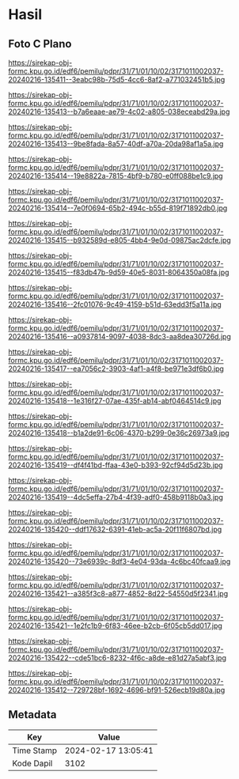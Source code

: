 # Hasil

## Foto C Plano

https://sirekap-obj-formc.kpu.go.id/edf6/pemilu/pdpr/31/71/01/10/02/3171011002037-20240216-135411--3eabc98b-75d5-4cc6-8af2-a771032451b5.jpg

https://sirekap-obj-formc.kpu.go.id/edf6/pemilu/pdpr/31/71/01/10/02/3171011002037-20240216-135413--b7a6eaae-ae79-4c02-a805-038eceabd29a.jpg

https://sirekap-obj-formc.kpu.go.id/edf6/pemilu/pdpr/31/71/01/10/02/3171011002037-20240216-135413--9be8fada-8a57-40df-a70a-20da98af1a5a.jpg

https://sirekap-obj-formc.kpu.go.id/edf6/pemilu/pdpr/31/71/01/10/02/3171011002037-20240216-135414--19e8822a-7815-4bf9-b780-e0ff088be1c9.jpg

https://sirekap-obj-formc.kpu.go.id/edf6/pemilu/pdpr/31/71/01/10/02/3171011002037-20240216-135414--7e0f0694-65b2-494c-b55d-819f71892db0.jpg

https://sirekap-obj-formc.kpu.go.id/edf6/pemilu/pdpr/31/71/01/10/02/3171011002037-20240216-135415--b932589d-e805-4bb4-9e0d-09875ac2dcfe.jpg

https://sirekap-obj-formc.kpu.go.id/edf6/pemilu/pdpr/31/71/01/10/02/3171011002037-20240216-135415--f83db47b-9d59-40e5-8031-8064350a08fa.jpg

https://sirekap-obj-formc.kpu.go.id/edf6/pemilu/pdpr/31/71/01/10/02/3171011002037-20240216-135416--2fc01076-9c49-4159-b51d-63edd3f5a11a.jpg

https://sirekap-obj-formc.kpu.go.id/edf6/pemilu/pdpr/31/71/01/10/02/3171011002037-20240216-135416--a0937814-9097-4038-8dc3-aa8dea30726d.jpg

https://sirekap-obj-formc.kpu.go.id/edf6/pemilu/pdpr/31/71/01/10/02/3171011002037-20240216-135417--ea7056c2-3903-4af1-a4f8-be971e3df6b0.jpg

https://sirekap-obj-formc.kpu.go.id/edf6/pemilu/pdpr/31/71/01/10/02/3171011002037-20240216-135418--1e316f27-07ae-435f-ab14-abf0464514c9.jpg

https://sirekap-obj-formc.kpu.go.id/edf6/pemilu/pdpr/31/71/01/10/02/3171011002037-20240216-135418--b1a2de91-6c06-4370-b299-0e36c26973a9.jpg

https://sirekap-obj-formc.kpu.go.id/edf6/pemilu/pdpr/31/71/01/10/02/3171011002037-20240216-135419--df4f41bd-ffaa-43e0-b393-92cf94d5d23b.jpg

https://sirekap-obj-formc.kpu.go.id/edf6/pemilu/pdpr/31/71/01/10/02/3171011002037-20240216-135419--4dc5effa-27b4-4f39-adf0-458b9118b0a3.jpg

https://sirekap-obj-formc.kpu.go.id/edf6/pemilu/pdpr/31/71/01/10/02/3171011002037-20240216-135420--ddf17632-6391-41eb-ac5a-20f11f6807bd.jpg

https://sirekap-obj-formc.kpu.go.id/edf6/pemilu/pdpr/31/71/01/10/02/3171011002037-20240216-135420--73e6939c-8df3-4e04-93da-4c6bc40fcaa9.jpg

https://sirekap-obj-formc.kpu.go.id/edf6/pemilu/pdpr/31/71/01/10/02/3171011002037-20240216-135421--a385f3c8-a877-4852-8d22-54550d5f2341.jpg

https://sirekap-obj-formc.kpu.go.id/edf6/pemilu/pdpr/31/71/01/10/02/3171011002037-20240216-135421--1e2fc1b9-6f83-46ee-b2cb-6f05cb5dd017.jpg

https://sirekap-obj-formc.kpu.go.id/edf6/pemilu/pdpr/31/71/01/10/02/3171011002037-20240216-135422--cde51bc6-8232-4f6c-a8de-e81d27a5abf3.jpg

https://sirekap-obj-formc.kpu.go.id/edf6/pemilu/pdpr/31/71/01/10/02/3171011002037-20240216-135412--729728bf-1692-4696-bf91-526ecb19d80a.jpg


## Metadata

| Key        | Value               |
| ---------- | ------------------- |
| Time Stamp | 2024-02-17 13:05:41 |
| Kode Dapil | 3102                |



